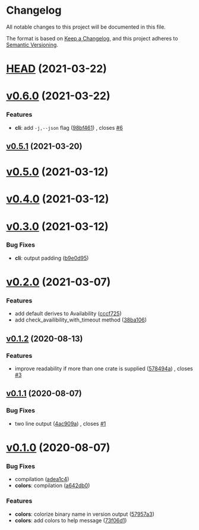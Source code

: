 # Changelog

All notable changes to this project will be documented in this file.

The format is based on [Keep a Changelog](https://keepachangelog.com/en/1.0.0/), and this project adheres to [Semantic Versioning](https://semver.org/spec/v2.0.0.html).

# [HEAD](https://github.com/SirWindfield/cargo-free/compare/v0.6.0...HEAD) (2021-03-22)

# [v0.6.0](https://github.com/SirWindfield/cargo-free/compare/v0.5.1...v0.6.0) (2021-03-22)

### Features

- **cli**: add `-j,--json` flag ([98bf461](https://github.com/SirWindfield/cargo-free/commit/98bf4617e4661f0c9d02d1b23f5d176d7a81389e)) , closes [#6](https://github.com/SirWindfield/cargo-free/issues/6)

## [v0.5.1](https://github.com/SirWindfield/cargo-free/compare/v0.5.0...v0.5.1) (2021-03-20)

# [v0.5.0](https://github.com/SirWindfield/cargo-free/compare/v0.4.0...v0.5.0) (2021-03-12)

# [v0.4.0](https://github.com/SirWindfield/cargo-free/compare/v0.3.0...v0.4.0) (2021-03-12)

# [v0.3.0](https://github.com/SirWindfield/cargo-free/compare/v0.2.0...v0.3.0) (2021-03-12)

### Bug Fixes

- **cli**: output padding ([b9e0d95](https://github.com/SirWindfield/cargo-free/commit/b9e0d9599c412ea85e859e43877ce2862f44b38d))

# [v0.2.0](https://github.com/SirWindfield/cargo-free/compare/v0.1.2...v0.2.0) (2021-03-07)

### Features

- add default derives to Availability ([cccf725](https://github.com/SirWindfield/cargo-free/commit/cccf7250f422219555411b6514786c52b755c822))
- add check_availibility_with_timeout method ([38ba106](https://github.com/SirWindfield/cargo-free/commit/38ba10688ce886bcaf22c10a2f4bf3ad1d042245))

## [v0.1.2](https://github.com/SirWindfield/cargo-free/compare/v0.1.1...v0.1.2) (2020-08-13)

### Features

- improve readability if more than one crate is supplied ([578494a](https://github.com/SirWindfield/cargo-free/commit/578494aaa18c9439bede97b196d59fea41a24045)) , closes [#3](https://github.com/SirWindfield/cargo-free/issues/3)

## [v0.1.1](https://github.com/SirWindfield/cargo-free/compare/v0.1.0...v0.1.1) (2020-08-07)

### Bug Fixes

- two line output ([4ac909a](https://github.com/SirWindfield/cargo-free/commit/4ac909a67359710c81c8d7a0fa66ae7ed376a5df)) , closes [#1](https://github.com/SirWindfield/cargo-free/issues/1)

# [v0.1.0](https://github.com/SirWindfield/cargo-free/compare/v0.0.0...v0.1.0) (2020-08-07)

### Bug Fixes

- compilation ([adea1c4](https://github.com/SirWindfield/cargo-free/commit/adea1c424be12e6a223310f7165e7dfe246caa21))
- **colors**: compilation ([a642db0](https://github.com/SirWindfield/cargo-free/commit/a642db09eede7ee6d8524cf9b8010cae2c7581e4))

### Features

- **colors**: colorize binary name in version output ([57957a3](https://github.com/SirWindfield/cargo-free/commit/57957a3a9a1132c6ae1e5793c345543bb28262b7))
- **colors**: add colors to help message ([73f06d1](https://github.com/SirWindfield/cargo-free/commit/73f06d1aa803bbf2f2b2dcc8c24144d1a907beba))

